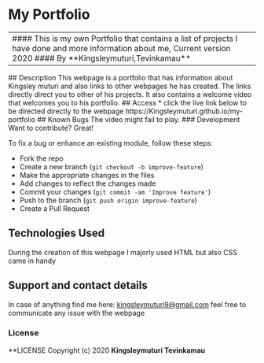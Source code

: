 # My Portfolio
<table>
<tr>
<td>
#### This is my own Portfolio that contains a list of projects I have done and more information about me, Current version 2020
#### By **Kingsleymuturi,Tevinkamau**
</td>
</tr>
</table>
## Description
This webpage is a portfolio that has information about Kingsley muturi and also links to other webpages he has created. The links directly direct you to other of his projects. It also contains a welcome video that welcomes you to his portfolio.
## Access
* click the live link below to be directed directly to the webpage
https://Kingsleymuturi.github.io/my-portfolio
## Known Bugs
The video might fail to play.
### Development
Want to contribute? Great!

To fix a bug or enhance an existing module, follow these steps:

- Fork the repo
- Create a new branch (`git checkout -b improve-feature`)
- Make the appropriate changes in the files
- Add changes to reflect the changes made
- Commit your changes (`git commit -am 'Improve feature'`)
- Push to the branch (`git push origin improve-feature`)
- Create a Pull Request 

## Technologies Used
During the creation of this webpage I majorly used HTML but also CSS came in handy
## Support and contact details
In case of anything find me here: kingsleymuturi9@gmail.com feel free to communicate any issue with the webpage
### License
**LICENSE
Copyright (c) 2020 **Kingsleymuturi Tevinkamau**
